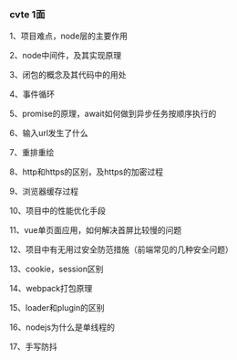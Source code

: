 ### cvte 1面

1、项目难点，node层的主要作用

2、node中间件，及其实现原理

3、闭包的概念及其代码中的用处

4、事件循环

5、promise的原理，await如何做到异步任务按顺序执行的

6、输入url发生了什么

7、重排重绘

8、http和https的区别，及https的加密过程

9、浏览器缓存过程

10、项目中的性能优化手段

11、vue单页面应用，如何解决首屏比较慢的问题

12、项目中有无用过安全防范措施（前端常见的几种安全问题）

13、cookie，session区别

14、webpack打包原理

15、loader和plugin的区别

16、nodejs为什么是单线程的

17、手写防抖